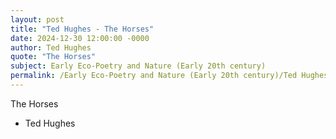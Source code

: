 ```yaml
---
layout: post
title: "Ted Hughes - The Horses"
date: 2024-12-30 12:00:00 -0000
author: Ted Hughes
quote: "The Horses"
subject: Early Eco-Poetry and Nature (Early 20th century)
permalink: /Early Eco-Poetry and Nature (Early 20th century)/Ted Hughes/Ted Hughes - The Horses
---
```


The Horses

- Ted Hughes
